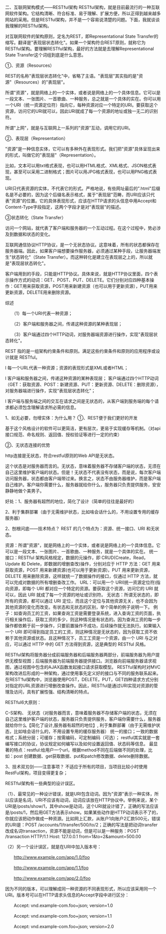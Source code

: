 二、互联网架构模式——RESTful架构 
RESTful架构，就是目前最流行的一种互联网软件架构。它结构清晰、符合标准、易于理解、扩展方便，所以正得到越来越多网站的采用。但是RESTful架构，并不是一个容易说清楚的问题。下面，我就谈谈我理解的RESTful架构。

  对互联网软件的架构原则，定名为REST，即Representational State Transfer的缩写。翻译是"表现层状态转化"。如果一个架构符合REST原则，就称它为RESTful架构。要理解RESTful架构，最好的方法就是去理解Representational State Transfer这个词组到底是什么意思。

 

①、资源（Resources）

REST的名称"表现层状态转化"中，省略了主语。"表现层"其实指的是"资源"（Resources）的"表现层"。

所谓"资源"，就是网络上的一个实体，或者说是网络上的一个具体信息。它可以是一段文本、一张图片、一首歌曲、一种服务，总之就是一个具体的实在。你可以用一个URI（统一资源定位符）指向它，每种资源对应一个特定的URI。要获取这个资源，访问它的URI就可以，因此URI就成了每一个资源的地址或独一无二的识别符。

所谓"上网"，就是与互联网上一系列的"资源"互动，调用它的URI。

 

②、表现层（Representation）

"资源"是一种信息实体，它可以有多种外在表现形式。我们把"资源"具体呈现出来的形式，叫做它的"表现层"（Representation）。

比如，文本可以用txt格式表现，也可以用HTML格式、XML格式、JSON格式表现，甚至可以采用二进制格式；图片可以用JPG格式表现，也可以用PNG格式表现。

URI只代表资源的实体，不代表它的形式。严格地说，有些网址最后的".html"后缀名是不必要的，因为这个后缀名表示格式，属于"表现层"范畴，而URI应该只代表"资源"的位置。它的具体表现形式，应该在HTTP请求的头信息中用Accept和Content-Type字段指定，这两个字段才是对"表现层"的描述。

 

③状态转化（State Transfer）

访问一个网站，就代表了客户端和服务器的一个互动过程。在这个过程中，势必涉及到数据和状态的变化。

互联网通信协议HTTP协议，是一个无状态协议。这意味着，所有的状态都保存在服务器端。因此，如果客户端想要操作服务器，必须通过某种手段，让服务器端发生"状态转化"（State Transfer）。而这种转化是建立在表现层之上的，所以就是"表现层状态转化"。

客户端用到的手段，只能是HTTP协议。具体来说，就是HTTP协议里面，四个表示操作方式的动词：GET、POST、PUT、DELETE。它们分别对应四种基本操作：GET用来获取资源，POST用来新建资源（也可以用于更新资源），PUT用来更新资源，DELETE用来删除资源。

综述

　　（1）每一个URI代表一种资源；

　　（2）客户端和服务器之间，传递这种资源的某种表现层；

　　（3）客户端通过四个HTTP动词，对服务器端资源进行操作，实现"表现层状态转化"。

 

REST 指的是一组架构约束条件和原则。满足这些约束条件和原则的应用程序或设计就是 RESTful。

l  每一个URL代表一种资源；资源的表现形式是XML或者HTML；

l  客户端和服务器之间，传递这种资源的某种表现层； 客户端通过四个HTTP动词（GET：获取资源、POST：新建资源、PUT：更新资源、DELETE：删除资源），对服务器端进行操作，实现“表现层状态转化”；

l  客户端与服务端之间的交互在请求之间是无状态的，从客户端到服务端的每个请求都必须包含理解请求所必需的信息。

 

1、如无必要，勿增实体：为什么用？
①、REST便于我们更好的开发

基于这个风格设计的软件可以更简洁，更有层次，更易于实现缓存等机制。（对api接口规范、命名规则、返回值、授权验证等进行一定的约束）

 

②、无状态连接的优势

http连接是无状态，符合restful原则的Web API是无状态。

这个状态是对服务器而言的。无状态，意味着服务器不存储客户端的状态，无须在自己这里维护客户端的状态。但是！无状态不代表没有状态，而是说，每次客户端访问服务器，状态都由客户端带过来。换言之，状态不由服务器维护，而是客户端自己维护。客户端你需要什么，服务器就给你什么，服务器只负责提供服务，安安静静地做个美男子。

好处：1、服务器有超然的地位，简化了设计（简单的往往是最好的）

2、利于集群部署（由于无需维护状态，比如啥会话什么的，不用设置专用的缓存服务器）

 

2、刨根问底——技术特点？
REST 的几个特点为：资源、统一接口、URI 和无状态。

资源：所谓"资源"，就是网络上的一个实体，或者说是网络上的一个具体信息。它可以是一段文本、一张图片、一首歌曲、一种服务，就是一个具体的实在。
统一接口：RESTful 架构风格规定，数据的元操作，即 CRUD(Create，Read，Update 和 Delete，即数据的增删查改)操作，分别对应于 HTTP 方法：GET 用来获取资源，POST 用来新建资源(也可以用于更新资源)，PUT 用来更新资源，DELETE 用来删除资源，这样就统一了数据操作的接口，仅通过 HTTP 方法，就可以完成对数据的所有增删查改工作。
URL：可以用一个 URI(统一资源定位符)指向资源，即每个 URI 都对应一个特定的资源。要获取这个资源，访问它的 URI 就可以，因此 URI 就成了每一个资源的地址或识别符。
无状态：所谓无状态的，即所有的资源，都可以通过 URI 定位，而且这个定位与其他资源无关，也不会因为其他资源的变化而改变。有状态和无状态的区别，举个简单的例子说明一下。
例子：如查询员工的工资，如果查询工资是需要登录系统，进入查询工资的页面，执行相关操作后，获取工资的多少，则这种情况是有状态的。因为查询工资的每一步操作都依赖于前一步操作，只要前置操作不成功，后续操作就无法执行。如果输入一个 URI 即可得到指定员工的工资，则这种情况是无状态的，因为获取工资不依赖于其他资源或状态。且这种情况下，员工工资是一个资源，由一个 URI 与之对应，可以通过 HTTP 中的 GET 方法得到资源，这是典型的 RESTful 风格。

RESTful架构将服务器分成前端服务器和后端服务器两部分，前端服务器为用户提供无模型视图；后端服务器为前端服务器提供接口。浏览器向前端服务器请求视图，通过视图中包含的AJAX函数发起接口请求获取模型。 RESTful架构时对MVC架构改进后形成的一种架构，通过使用事先定义好的接口与不同的服务联系起来。在REST’ful架构中，浏览器使用POST，DELETE，PUT，GET四种请求方式分别对指定的URL资源进行增删改查操作。因此，RESTful是通过URI实现对资源的管理及访问，具有扩展性强、结构清晰的特点。

 

RESTful6大原则：

C-S架构、
无状态（对服务器而言，意味着服务器不存储客户端的状态，无须在自己这里维护客户端的状态，服务器只负责提供服务，客户端你需要什么，服务器就给你什么【简化了设计,服务器有超然的地位】, 利于集群部署（由于无需维护状态，比如啥会话什么的，不用设置专用的缓存服务器）
统一的接口；一致的数据格式；系统分层；可缓存；按需编码，可定制编码（可选）；
restful其实就是一套编写接口的协议，协议规定如何编写以及如何设置返回值、状态码等信息。
最显著的特点：restful:给用户一个url，根据method不同在后端做不同的处理，比如：post 创建数据、get获取数据、put和patch修改数据、delete删除数据。
 

3、技术双刃剑——注意事项？
不适应于所有的项目，当项目比较小时使用RestFul架构，项目变得更复杂；

 

RESTful架构有一些典型的设计误区。

（1）、最常见的一种设计错误，就是URI包含动词。因为"资源"表示一种实体，所以应该是名词，URI不应该有动词，动词应该放在HTTP协议中。举例来说，某个URI是/posts/show/1，其中show是动词，这个URI就设计错了，正确的写法应该是/posts/1，然后用GET方法表示show。如果某些动作是HTTP动词表示不了的，你就应该把动作做成一种资源。比如网上汇款，从账户1向账户2汇款500元，错误的URI是：POST /accounts/1/transfer/500/to/2；正确的写法是把动词transfer改成名词transaction，资源不能是动词，但是可以是一种服务：POST /transaction HTTP/1.1   Host: 127.0.0.1  from=1&to=2&amount=500.00

（2）另一个设计误区，就是在URI中加入版本号：

　　http://www.example.com/app/1.0/foo

　　http://www.example.com/app/1.1/foo

　　http://www.example.com/app/2.0/foo

因为不同的版本，可以理解成同一种资源的不同表现形式，所以应该采用同一个URI。版本号可以在HTTP请求头信息的Accept字段中进行区分：

　　Accept: vnd.example-com.foo+json; version=1.0

　　Accept: vnd.example-com.foo+json; version=1.1

　　Accept: vnd.example-com.foo+json; version=2.0